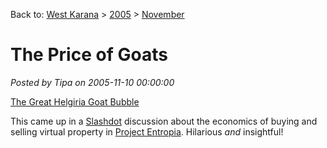 Back to: [West Karana](/posts/westkarana.md) > [2005](/posts/2005/westkarana.md) > [November](./westkarana.md)
# The Price of Goats

*Posted by Tipa on 2005-11-10 00:00:00*

[The Great Helgiria Goat Bubble](http://www.somalilandnet.com/somaliland_voice/articles/11592.shtml)

This came up in a [Slashdot](http://slashdot.org) discussion about the economics of buying and selling virtual property in [Project Entropia](http://www.project-entropia.com/). Hilarious *and* insightful!
